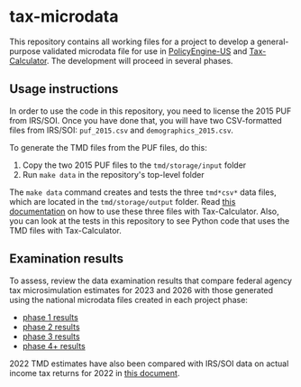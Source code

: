 # tax-microdata

This repository contains all working files for a project to develop a
general-purpose validated microdata file for use in
[PolicyEngine-US](https://github.com/PolicyEngine/policyengine-us) and
[Tax-Calculator](https://github.com/PSLmodels/Tax-Calculator).  The
development will proceed in several phases.

## Usage instructions

In order to use the code in this repository, you need to license the
2015 PUF from IRS/SOI.  Once you have done that, you will have two
CSV-formatted files from IRS/SOI: `puf_2015.csv` and
`demographics_2015.csv`.

To generate the TMD files from the PUF files, do this:

1. Copy the two 2015 PUF files to the `tmd/storage/input` folder
2. Run `make data` in the repository's top-level folder

The `make data` command creates and tests the three `tmd*csv*` data
files, which are located in the `tmd/storage/output` folder.  Read
[this
documentation](https://taxcalc.pslmodels.org/usage/data.html#irs-public-use-data-tmd-csv)
on how to use these three files with Tax-Calculator.  Also, you can
look at the tests in this repository to see Python code that uses the
TMD files with Tax-Calculator.

## Examination results

To assess, review the data examination results that compare federal
agency tax microsimulation estimates for 2023 and 2026 with those
generated using the national microdata files created in each project
phase:
* [phase 1 results](./tmd/examination/results1.md)
* [phase 2 results](./tmd/examination/results2.md)
* [phase 3 results](./tmd/examination/results3.md)
* [phase 4+ results](./tmd/examination/results4.md)

2022 TMD estimates have also been compared with IRS/SOI data on actual
income tax returns for 2022 in [this
document](./tmd/examination/2022/results.md).